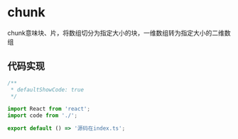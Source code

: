 # chunk

chunk意味块、片，将数组切分为指定大小的块，一维数组转为指定大小的二维数组

## 代码实现

```jsx
/**
 * defaultShowCode: true
 */

import React from 'react';
import code from './';

export default () => '源码在index.ts';
```

